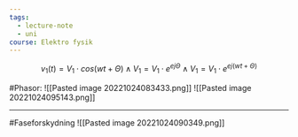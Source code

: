 ```yaml
---
tags:
  - lecture-note
  - uni
course: Elektro fysik
---
```

$$v_1(t)=V_1\cdot cos(wt+\Theta) \wedge
V_1=V_1\cdot e^{ej\Theta} \wedge
V_1=V_1\cdot e^{ej(wt+\Theta)}$$

 
#Phasor:
![[Pasted image 20221024083433.png]]
![[Pasted image 20221024095143.png]]

***

#Faseforskydning
![[Pasted image 20221024090349.png]]

